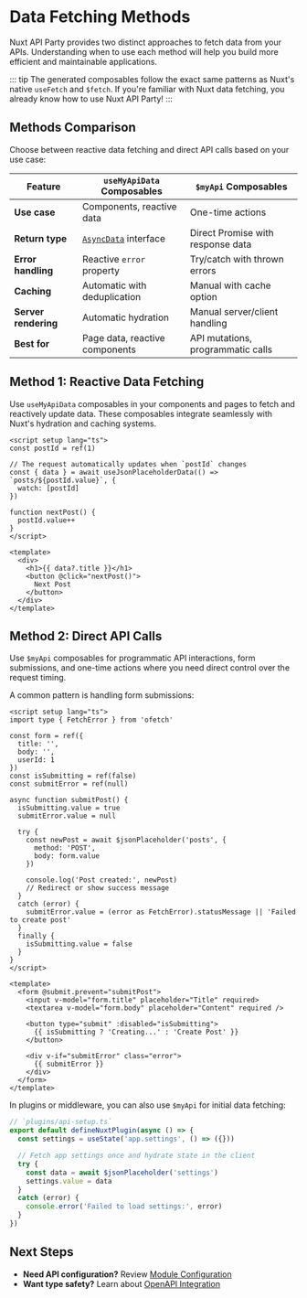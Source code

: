 # Data Fetching Methods

Nuxt API Party provides two distinct approaches to fetch data from your APIs. Understanding when to use each method will help you build more efficient and maintainable applications.

::: tip
The generated composables follow the exact same patterns as Nuxt's native `useFetch` and `$fetch`. If you're familiar with Nuxt data fetching, you already know how to use Nuxt API Party!
:::

## Methods Comparison

Choose between reactive data fetching and direct API calls based on your use case:

| Feature | **`useMyApiData` Composables** | **`$myApi` Composables** |
|---------|------------------------------|-------------------------|
| **Use case** | Components, reactive data | One-time actions |
| **Return type** | [`AsyncData`](https://nuxt.com/docs/api/composables/use-async-data#return-values) interface | Direct Promise with response data |
| **Error handling** | Reactive `error` property | Try/catch with thrown errors |
| **Caching** | Automatic with deduplication | Manual with cache option |
| **Server rendering** | Automatic hydration | Manual server/client handling |
| **Best for** | Page data, reactive components | API mutations, programmatic calls |

## Method 1: Reactive Data Fetching

Use `useMyApiData` composables in your components and pages to fetch and reactively update data. These composables integrate seamlessly with Nuxt's hydration and caching systems.

```vue
<script setup lang="ts">
const postId = ref(1)

// The request automatically updates when `postId` changes
const { data } = await useJsonPlaceholderData(() => `posts/${postId.value}`, {
  watch: [postId]
})

function nextPost() {
  postId.value++
}
</script>

<template>
  <div>
    <h1>{{ data?.title }}</h1>
    <button @click="nextPost()">
      Next Post
    </button>
  </div>
</template>
```

## Method 2: Direct API Calls

Use `$myApi` composables for programmatic API interactions, form submissions, and one-time actions where you need direct control over the request timing.

A common pattern is handling form submissions:

```vue
<script setup lang="ts">
import type { FetchError } from 'ofetch'

const form = ref({
  title: '',
  body: '',
  userId: 1
})
const isSubmitting = ref(false)
const submitError = ref(null)

async function submitPost() {
  isSubmitting.value = true
  submitError.value = null

  try {
    const newPost = await $jsonPlaceholder('posts', {
      method: 'POST',
      body: form.value
    })

    console.log('Post created:', newPost)
    // Redirect or show success message
  }
  catch (error) {
    submitError.value = (error as FetchError).statusMessage || 'Failed to create post'
  }
  finally {
    isSubmitting.value = false
  }
}
</script>

<template>
  <form @submit.prevent="submitPost">
    <input v-model="form.title" placeholder="Title" required>
    <textarea v-model="form.body" placeholder="Content" required />

    <button type="submit" :disabled="isSubmitting">
      {{ isSubmitting ? 'Creating...' : 'Create Post' }}
    </button>

    <div v-if="submitError" class="error">
      {{ submitError }}
    </div>
  </form>
</template>
```

In plugins or middleware, you can also use `$myApi` for initial data fetching:

```ts
// `plugins/api-setup.ts`
export default defineNuxtPlugin(async () => {
  const settings = useState('app.settings', () => ({}))

  // Fetch app settings once and hydrate state in the client
  try {
    const data = await $jsonPlaceholder('settings')
    settings.value = data
  }
  catch (error) {
    console.error('Failed to load settings:', error)
  }
})
```

## Next Steps

- **Need API configuration?** Review [Module Configuration](/essentials/module-configuration)
- **Want type safety?** Learn about [OpenAPI Integration](/guides/openapi-integration)
